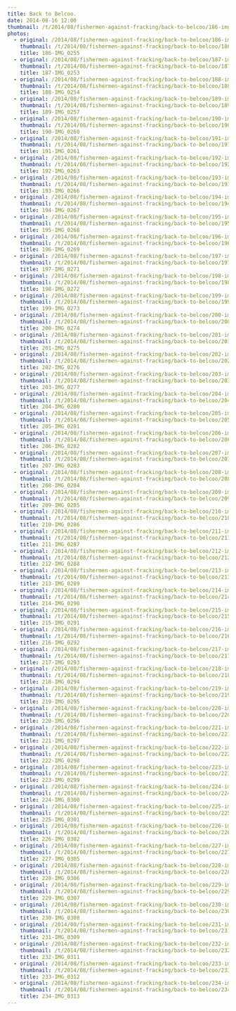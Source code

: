 ```yaml
---
title: Back to Belcoo.
date: 2014-08-16 12:00
thumbnail: /t/2014/08/fishermen-against-fracking/back-to-belcoo/186-img_0255.jpg
photos:
  - original: /2014/08/fishermen-against-fracking/back-to-belcoo/186-img_0255.jpg
    thumbnail: /t/2014/08/fishermen-against-fracking/back-to-belcoo/186-img_0255.jpg
    title: 186-IMG_0255
  - original: /2014/08/fishermen-against-fracking/back-to-belcoo/187-img_0253.jpg
    thumbnail: /t/2014/08/fishermen-against-fracking/back-to-belcoo/187-img_0253.jpg
    title: 187-IMG_0253
  - original: /2014/08/fishermen-against-fracking/back-to-belcoo/188-img_0254.jpg
    thumbnail: /t/2014/08/fishermen-against-fracking/back-to-belcoo/188-img_0254.jpg
    title: 188-IMG_0254
  - original: /2014/08/fishermen-against-fracking/back-to-belcoo/189-img_0257.jpg
    thumbnail: /t/2014/08/fishermen-against-fracking/back-to-belcoo/189-img_0257.jpg
    title: 189-IMG_0257
  - original: /2014/08/fishermen-against-fracking/back-to-belcoo/190-img_0260.jpg
    thumbnail: /t/2014/08/fishermen-against-fracking/back-to-belcoo/190-img_0260.jpg
    title: 190-IMG_0260
  - original: /2014/08/fishermen-against-fracking/back-to-belcoo/191-img_0261.jpg
    thumbnail: /t/2014/08/fishermen-against-fracking/back-to-belcoo/191-img_0261.jpg
    title: 191-IMG_0261
  - original: /2014/08/fishermen-against-fracking/back-to-belcoo/192-img_0263.jpg
    thumbnail: /t/2014/08/fishermen-against-fracking/back-to-belcoo/192-img_0263.jpg
    title: 192-IMG_0263
  - original: /2014/08/fishermen-against-fracking/back-to-belcoo/193-img_0266.jpg
    thumbnail: /t/2014/08/fishermen-against-fracking/back-to-belcoo/193-img_0266.jpg
    title: 193-IMG_0266
  - original: /2014/08/fishermen-against-fracking/back-to-belcoo/194-img_0267.jpg
    thumbnail: /t/2014/08/fishermen-against-fracking/back-to-belcoo/194-img_0267.jpg
    title: 194-IMG_0267
  - original: /2014/08/fishermen-against-fracking/back-to-belcoo/195-img_0268.jpg
    thumbnail: /t/2014/08/fishermen-against-fracking/back-to-belcoo/195-img_0268.jpg
    title: 195-IMG_0268
  - original: /2014/08/fishermen-against-fracking/back-to-belcoo/196-img_0269.jpg
    thumbnail: /t/2014/08/fishermen-against-fracking/back-to-belcoo/196-img_0269.jpg
    title: 196-IMG_0269
  - original: /2014/08/fishermen-against-fracking/back-to-belcoo/197-img_0271.jpg
    thumbnail: /t/2014/08/fishermen-against-fracking/back-to-belcoo/197-img_0271.jpg
    title: 197-IMG_0271
  - original: /2014/08/fishermen-against-fracking/back-to-belcoo/198-img_0272.jpg
    thumbnail: /t/2014/08/fishermen-against-fracking/back-to-belcoo/198-img_0272.jpg
    title: 198-IMG_0272
  - original: /2014/08/fishermen-against-fracking/back-to-belcoo/199-img_0273.jpg
    thumbnail: /t/2014/08/fishermen-against-fracking/back-to-belcoo/199-img_0273.jpg
    title: 199-IMG_0273
  - original: /2014/08/fishermen-against-fracking/back-to-belcoo/200-img_0274.jpg
    thumbnail: /t/2014/08/fishermen-against-fracking/back-to-belcoo/200-img_0274.jpg
    title: 200-IMG_0274
  - original: /2014/08/fishermen-against-fracking/back-to-belcoo/201-img_0275.jpg
    thumbnail: /t/2014/08/fishermen-against-fracking/back-to-belcoo/201-img_0275.jpg
    title: 201-IMG_0275
  - original: /2014/08/fishermen-against-fracking/back-to-belcoo/202-img_0276.jpg
    thumbnail: /t/2014/08/fishermen-against-fracking/back-to-belcoo/202-img_0276.jpg
    title: 202-IMG_0276
  - original: /2014/08/fishermen-against-fracking/back-to-belcoo/203-img_0277.jpg
    thumbnail: /t/2014/08/fishermen-against-fracking/back-to-belcoo/203-img_0277.jpg
    title: 203-IMG_0277
  - original: /2014/08/fishermen-against-fracking/back-to-belcoo/204-img_0280.jpg
    thumbnail: /t/2014/08/fishermen-against-fracking/back-to-belcoo/204-img_0280.jpg
    title: 204-IMG_0280
  - original: /2014/08/fishermen-against-fracking/back-to-belcoo/205-img_0281.jpg
    thumbnail: /t/2014/08/fishermen-against-fracking/back-to-belcoo/205-img_0281.jpg
    title: 205-IMG_0281
  - original: /2014/08/fishermen-against-fracking/back-to-belcoo/206-img_0282.jpg
    thumbnail: /t/2014/08/fishermen-against-fracking/back-to-belcoo/206-img_0282.jpg
    title: 206-IMG_0282
  - original: /2014/08/fishermen-against-fracking/back-to-belcoo/207-img_0283.jpg
    thumbnail: /t/2014/08/fishermen-against-fracking/back-to-belcoo/207-img_0283.jpg
    title: 207-IMG_0283
  - original: /2014/08/fishermen-against-fracking/back-to-belcoo/208-img_0284.jpg
    thumbnail: /t/2014/08/fishermen-against-fracking/back-to-belcoo/208-img_0284.jpg
    title: 208-IMG_0284
  - original: /2014/08/fishermen-against-fracking/back-to-belcoo/209-img_0285.jpg
    thumbnail: /t/2014/08/fishermen-against-fracking/back-to-belcoo/209-img_0285.jpg
    title: 209-IMG_0285
  - original: /2014/08/fishermen-against-fracking/back-to-belcoo/210-img_0286.jpg
    thumbnail: /t/2014/08/fishermen-against-fracking/back-to-belcoo/210-img_0286.jpg
    title: 210-IMG_0286
  - original: /2014/08/fishermen-against-fracking/back-to-belcoo/211-img_0287.jpg
    thumbnail: /t/2014/08/fishermen-against-fracking/back-to-belcoo/211-img_0287.jpg
    title: 211-IMG_0287
  - original: /2014/08/fishermen-against-fracking/back-to-belcoo/212-img_0288.jpg
    thumbnail: /t/2014/08/fishermen-against-fracking/back-to-belcoo/212-img_0288.jpg
    title: 212-IMG_0288
  - original: /2014/08/fishermen-against-fracking/back-to-belcoo/213-img_0289.jpg
    thumbnail: /t/2014/08/fishermen-against-fracking/back-to-belcoo/213-img_0289.jpg
    title: 213-IMG_0289
  - original: /2014/08/fishermen-against-fracking/back-to-belcoo/214-img_0290.jpg
    thumbnail: /t/2014/08/fishermen-against-fracking/back-to-belcoo/214-img_0290.jpg
    title: 214-IMG_0290
  - original: /2014/08/fishermen-against-fracking/back-to-belcoo/215-img_0291.jpg
    thumbnail: /t/2014/08/fishermen-against-fracking/back-to-belcoo/215-img_0291.jpg
    title: 215-IMG_0291
  - original: /2014/08/fishermen-against-fracking/back-to-belcoo/216-img_0292.jpg
    thumbnail: /t/2014/08/fishermen-against-fracking/back-to-belcoo/216-img_0292.jpg
    title: 216-IMG_0292
  - original: /2014/08/fishermen-against-fracking/back-to-belcoo/217-img_0293.jpg
    thumbnail: /t/2014/08/fishermen-against-fracking/back-to-belcoo/217-img_0293.jpg
    title: 217-IMG_0293
  - original: /2014/08/fishermen-against-fracking/back-to-belcoo/218-img_0294.jpg
    thumbnail: /t/2014/08/fishermen-against-fracking/back-to-belcoo/218-img_0294.jpg
    title: 218-IMG_0294
  - original: /2014/08/fishermen-against-fracking/back-to-belcoo/219-img_0295.jpg
    thumbnail: /t/2014/08/fishermen-against-fracking/back-to-belcoo/219-img_0295.jpg
    title: 219-IMG_0295
  - original: /2014/08/fishermen-against-fracking/back-to-belcoo/220-img_0296.jpg
    thumbnail: /t/2014/08/fishermen-against-fracking/back-to-belcoo/220-img_0296.jpg
    title: 220-IMG_0296
  - original: /2014/08/fishermen-against-fracking/back-to-belcoo/221-img_0297.jpg
    thumbnail: /t/2014/08/fishermen-against-fracking/back-to-belcoo/221-img_0297.jpg
    title: 221-IMG_0297
  - original: /2014/08/fishermen-against-fracking/back-to-belcoo/222-img_0298.jpg
    thumbnail: /t/2014/08/fishermen-against-fracking/back-to-belcoo/222-img_0298.jpg
    title: 222-IMG_0298
  - original: /2014/08/fishermen-against-fracking/back-to-belcoo/223-img_0299.jpg
    thumbnail: /t/2014/08/fishermen-against-fracking/back-to-belcoo/223-img_0299.jpg
    title: 223-IMG_0299
  - original: /2014/08/fishermen-against-fracking/back-to-belcoo/224-img_0300.jpg
    thumbnail: /t/2014/08/fishermen-against-fracking/back-to-belcoo/224-img_0300.jpg
    title: 224-IMG_0300
  - original: /2014/08/fishermen-against-fracking/back-to-belcoo/225-img_0301.jpg
    thumbnail: /t/2014/08/fishermen-against-fracking/back-to-belcoo/225-img_0301.jpg
    title: 225-IMG_0301
  - original: /2014/08/fishermen-against-fracking/back-to-belcoo/226-img_0302.jpg
    thumbnail: /t/2014/08/fishermen-against-fracking/back-to-belcoo/226-img_0302.jpg
    title: 226-IMG_0302
  - original: /2014/08/fishermen-against-fracking/back-to-belcoo/227-img_0305.jpg
    thumbnail: /t/2014/08/fishermen-against-fracking/back-to-belcoo/227-img_0305.jpg
    title: 227-IMG_0305
  - original: /2014/08/fishermen-against-fracking/back-to-belcoo/228-img_0306.jpg
    thumbnail: /t/2014/08/fishermen-against-fracking/back-to-belcoo/228-img_0306.jpg
    title: 228-IMG_0306
  - original: /2014/08/fishermen-against-fracking/back-to-belcoo/229-img_0307.jpg
    thumbnail: /t/2014/08/fishermen-against-fracking/back-to-belcoo/229-img_0307.jpg
    title: 229-IMG_0307
  - original: /2014/08/fishermen-against-fracking/back-to-belcoo/230-img_0308.jpg
    thumbnail: /t/2014/08/fishermen-against-fracking/back-to-belcoo/230-img_0308.jpg
    title: 230-IMG_0308
  - original: /2014/08/fishermen-against-fracking/back-to-belcoo/231-img_0309.jpg
    thumbnail: /t/2014/08/fishermen-against-fracking/back-to-belcoo/231-img_0309.jpg
    title: 231-IMG_0309
  - original: /2014/08/fishermen-against-fracking/back-to-belcoo/232-img_0311.jpg
    thumbnail: /t/2014/08/fishermen-against-fracking/back-to-belcoo/232-img_0311.jpg
    title: 232-IMG_0311
  - original: /2014/08/fishermen-against-fracking/back-to-belcoo/233-img_0312.jpg
    thumbnail: /t/2014/08/fishermen-against-fracking/back-to-belcoo/233-img_0312.jpg
    title: 233-IMG_0312
  - original: /2014/08/fishermen-against-fracking/back-to-belcoo/234-img_0313.jpg
    thumbnail: /t/2014/08/fishermen-against-fracking/back-to-belcoo/234-img_0313.jpg
    title: 234-IMG_0313
---
```

